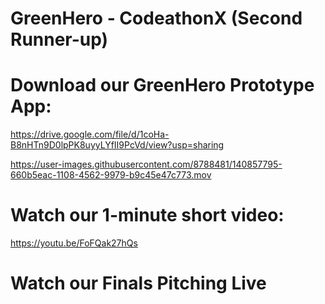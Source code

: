 # GreenHero - CodeathonX (Second Runner-up)

# Download our GreenHero Prototype App:

https://drive.google.com/file/d/1coHa-B8nHTn9D0lpPK8uyyLYfII9PcVd/view?usp=sharing

https://user-images.githubusercontent.com/8788481/140857795-660b5eac-1108-4562-9979-b9c45e47c773.mov

# Watch our 1-minute short video:

https://youtu.be/FoFQak27hQs

# Watch our Finals Pitching Live
